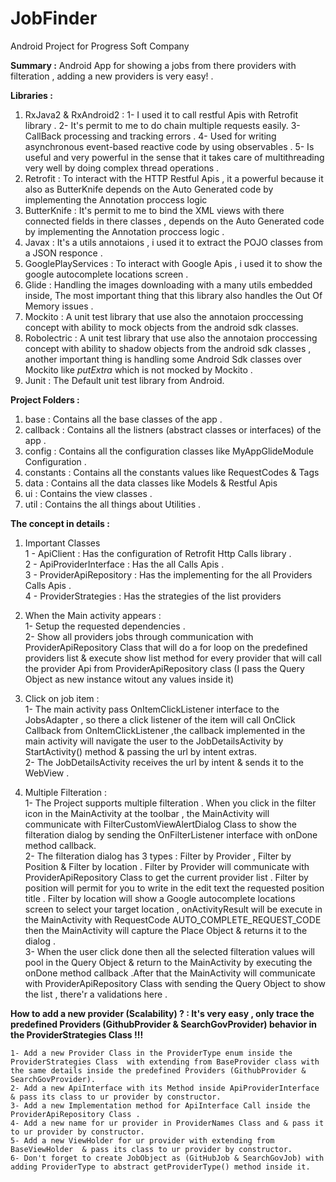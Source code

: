 # JobFinder
Android Project for Progress Soft Company 



**Summary :**
Android App for showing a jobs from there providers with filteration , adding a new providers is very easy! .



**Libraries :**
1) RxJava2 & RxAndroid2 : 
   1- I used it to call restful Apis with Retrofit library .
   2- It's permit to me to do chain multiple requests easily.
   3- CallBack processing and tracking errors .
   4- Used for writing asynchronous event-based reactive code by using observables .
   5- Is useful and very powerful in the sense that it takes care of multithreading very well by doing complex thread operations .
2) Retrofit : 
   To interact with the HTTP Restful Apis , it a powerful because it also as ButterKnife depends on 
   the Auto Generated code by implementing the Annotation proccess logic
3) ButterKnife : 
   It's permit to me to bind the XML views with there connected fields in there classes ,
   depends on the Auto Generated code by implementing the Annotation proccess logic .
4) Javax :
   It's a utils annotaions , i used it to extract the POJO classes from a JSON responce .
5) GooglePlayServices :
   To interact with Google Apis , i used it to show the google autocomplete locations screen .
6) Glide : 
   Handling the images downloading with a many utils embedded inside, The most important thing that this
   library also handles the Out Of Memory issues .
7) Mockito :
   A unit test library that use also the annotaion proccessing concept with ability to mock objects from the android sdk classes.
8) Robolectric :
   A unit test library that use also the annotaion proccessing concept with ability to shadow objects from the android sdk classes
   , another important thing is handling some Android Sdk classes over Mockito like *putExtra* which is not mocked by Mockito .
9) Junit :
   The Default unit test library from Android.

**Project Folders :**

1) base : 
   Contains all the base classes of the app .
2) callback :
   Contains all the listners (abstract classes or interfaces) of the app .
3) config :
   Contains all the configuration classes like MyAppGlideModule Configuration .
4) constants : 
   Contains all the constants values like RequestCodes & Tags
5) data : 
   Contains all the data classes like Models & Restful Apis
6) ui :
   Contains the view classes .
7) util :
   Contains the all things about Utilities .
   
**The concept in details :**<br />
 1) Important Classes <br />
     1 - ApiClient : Has the configuration of Retrofit Http Calls library .<br />
     2 - ApiProviderInterface : Has the all Calls Apis .<br />
     3 - ProviderApiRepository : Has the implementing for the all Providers Calls Apis .<br />
     4 - ProviderStrategies : Has the strategies of the list providers<br />
     
 2) When the Main activity appears :<br />
      1- Setup the requested dependencies .<br />
      2- Show all providers jobs through communication with ProviderApiRepository Class that will do a for 
      loop on the predefined providers list  & execute show list method for every provider that will 
      call the provider Api from ProviderApiRepository class (I pass the Query Object as new instance witout any values inside it) <br />
      
 3) Click on job item :<br />
      1- The main activity pass OnItemClickListener interface to the JobsAdapter , so there a click listener of the item will call OnClick 
      Callback from OnItemClickListener ,the callback implemented in the main activity will navigate the user to the 
      JobDetailsActivity by StartActivity() method & passing the url by intent extras. <br />
      2- The JobDetailsActivity receives the url by intent & sends it to the WebView . <br />
      
 4) Multiple Filteration :<br />
      1- The Project supports multiple filteration . When you click in the filter icon in the MainActivity at the toolbar ,
      the MainActivity will communicate with FilterCustomViewAlertDialog Class to show the filteration dialog by sending 
      the OnFilterListener interface with onDone method callback.<br /> 
      2- The filteration dialog has 3 types : Filter by Provider , Filter by Position & Filter by location .
      Filter by Provider will communicate with ProviderApiRepository Class to get the current provider list .
      Filter by position will permit for you to write in the edit text the requested position title .
      Filter by location will show a Google autocomplete locations screen to select your target location , onActivityResult will 
      be execute in the MainActivity with RequestCode AUTO_COMPLETE_REQUEST_CODE then the MainActivity will capture the Place Object
      & returns it to the dialog .<br /> 
      3- When the user click done then all the selected filteration values will pool in the Query Object & return to the MainActivity
      by executing the onDone method callback .After that the MainActivity will communicate with ProviderApiRepository Class with sending 
      the Query Object to show the list , there'r a validations here . <br />
      
**How to add a new provider (Scalability) ? : It's very easy , only trace the predefined Providers (GithubProvider & SearchGovProvider) behavior in the ProviderStrategies Class !!!**

    1- Add a new Provider Class in the ProviderType enum inside the ProviderStrategies Class  with extending from BaseProvider class with the same details inside the predefined Providers (GithubProvider & SearchGovProvider).
    2- Add a new ApiInterface with its Method inside ApiProviderInterface & pass its class to ur provider by constructor.
    3- Add a new Implementation method for ApiInterface Call inside the ProviderApiRepository Class .
    4- Add a new name for ur provider in ProviderNames Class and & pass it to ur provider by constructor.
    5- Add a new ViewHolder for ur provider with extending from BaseViewHolder  & pass its class to ur provider by constructor.
    6- Don't forget to create JobObject as (GitHubJob & SearchGovJob) with adding ProviderType to abstract getProviderType() method inside it.
